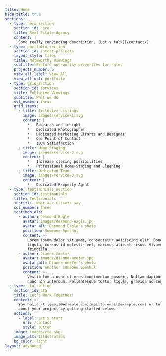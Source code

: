 ```yaml
---
title: Home
hide_title: true
sections:
  - type: hero_section
    section_id: hero
    title: Real Estate Agency
    content: |
      Some really convincing description. [Let's talk](/contact/).
  - type: portfolio_section
    section_id: latest-projects
    layout_style: tiles
    title: Noteworthy Viewings
    subtitle: Explore noteworthy properties for sale.
    projects_number: 6
    view_all_label: View All
    view_all_url: portfolio
  - type: grid_section
    section_id: services
    title: Exclusive Viewings
    subtitle: What we do
    col_number: three
    grid_items:
      - title: Exclusive Listings
        image: images/service-1.svg
        content: |
          *   Research and insight
          *   Dedicated Photographer 
          *   Dedicated Marketing Efforts and Designer
          *   One Point of Contact
          *   100% Satisfaction
      - title: Home-Staging
        image: images/service-2.svg
        content: |
          *   Increase closing possibilities
          *   Professional Home-Staging and Cleaning
      - title: Dedicated Team
        image: images/service-3.svg
        content: |
          *   Dedicated Property Agent
  - type: testimonials_section
    section_id: testimonials
    title: Testimonials
    subtitle: What our Clients say
    col_number: three
    testimonials:
      - author: Desmond Eagle
        avatar: images/desmond-eagle.jpg
        avatar_alt: Desmond Eagle's photo
        position: Someone Speshul
        content: >-
          Lorem ipsum dolor sit amet, consectetur adipiscing elit. Donec nisl
          ligula, cursus id molestie vel, maximus aliquet risus. Vivamus in nibh
          fringilla.
      - author: Dianne Ameter
        avatar: images/dianne-ameter.jpg
        avatar_alt: Dianne Ameter's photo
        position: Another someone Speshul
        content: >-
          Vestibulum a nunc ut eros condimentum posuere. Nullam dapibus quis
          nunc non interdum. Pellentesque tortor ligula, gravida ac commodo eu.
  - type: cta_section
    section_id: cta
    title: Let’s Work Together!
    content: >-
      Say hello at [email@example.com](mailto:email@example.com) or tell us more
      about your project by getting started below.
    actions:
      - label: Let's start
        url: /contact
        style: button
    image: images/cta.svg
    image_alt: Illustration
    bg_color: light
layout: advanced
---
```

